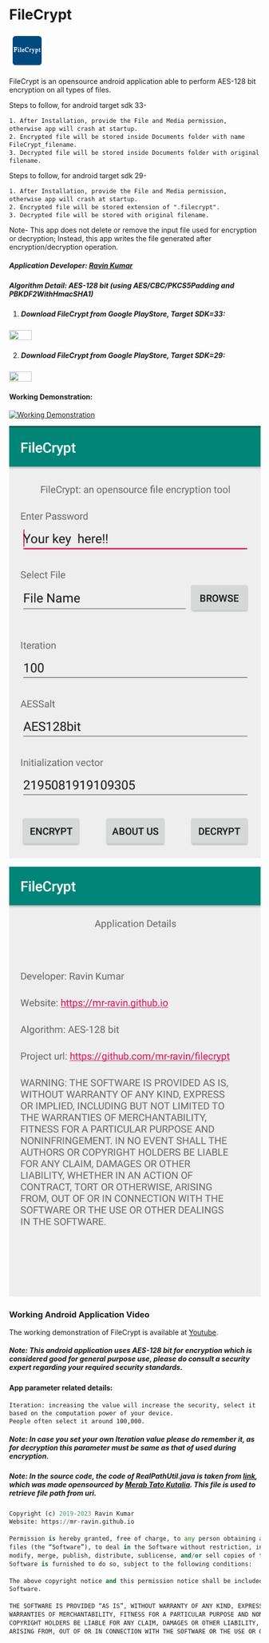 # FileCrypt

![FileCrypt Logo](https://github.com/mr-ravin/FileCrypt/blob/master/ic_launcher.png)

FileCrypt is an opensource android application able to perform AES-128 bit encryption on all types of files. 

Steps to follow, for android target sdk 33-
```
1. After Installation, provide the File and Media permission, otherwise app will crash at startup.
2. Encrypted file will be stored inside Documents folder with name FileCrypt_filename.
3. Decrypted file will be stored inside Documents folder with original filename.
```

Steps to follow, for android target sdk 29-
```
1. After Installation, provide the File and Media permission, otherwise app will crash at startup.
2. Encrypted file will be stored extension of ".filecrypt".
3. Decrypted file will be stored with original filename.
```

Note- This app does not delete or remove the input file used for encryption or decryption; Instead, this app writes the file generated after encryption/decryption operation.

##### Application Developer: [Ravin Kumar](http://mr-ravin.github.io)

##### Algorithm Detail: AES-128 bit (using AES/CBC/PKCS5Padding and PBKDF2WithHmacSHA1)

1. ##### Download FileCrypt from Google PlayStore, Target SDK=33:
[<img src="https://play.google.com/intl/en_us/badges/images/generic/en_badge_web_generic.png" width="30%" height="30%" target="_blank">](https://play.google.com/store/apps/details?id=ravin.dev.filecrypt)

2. ##### Download FileCrypt from Google PlayStore, Target SDK=29:
[<img src="https://play.google.com/intl/en_us/badges/images/generic/en_badge_web_generic.png" width="30%" height="30%" target="_blank">](https://play.google.com/store/apps/details?id=ravin.developer.filecrypt)

#### Working Demonstration:


[![Working Demonstration](https://github.com/mr-ravin/FileCrypt/blob/master/FileCrypt_demo.gif)](https://www.youtube.com/watch?v=xY9OeXeQOWI)

![android application view 1](https://github.com/mr-ravin/FileCrypt/blob/master/FileCrypt_main_vfin.png)

![android application view 2](https://github.com/mr-ravin/FileCrypt/blob/master/FileCrypt_details_vfin.png)

### Working Android Application Video
The working demonstration of FileCrypt is available at [Youtube](https://www.youtube.com/watch?v=xY9OeXeQOWI).

##### Note: This android application uses AES-128 bit for encryption which is considered good for general purpose use, please do consult a security expert regarding your required security standards.

#### App parameter related details:
```
Iteration: increasing the value will increase the security, select it based on the computation power of your device.
People often select it around 100,000.
```

##### Note: In case you set your own Iteration value please do remember it, as for decryption this parameter must be same as that of used during encryption.

##### Note: In the source code, the code of RealPathUtil.java is taken from [link](https://gist.github.com/tatocaster/32aad15f6e0c50311626), which was made opensourced by [Merab Tato Kutalia](https://github.com/tatocaster). This file is used to retrieve file path from uri. 

```python
Copyright (c) 2019-2023 Ravin Kumar
Website: https://mr-ravin.github.io

Permission is hereby granted, free of charge, to any person obtaining a copy of this software and associated documentation 
files (the “Software”), to deal in the Software without restriction, including without limitation the rights to use, copy, 
modify, merge, publish, distribute, sublicense, and/or sell copies of the Software, and to permit persons to whom the 
Software is furnished to do so, subject to the following conditions:

The above copyright notice and this permission notice shall be included in all copies or substantial portions of the 
Software.

THE SOFTWARE IS PROVIDED “AS IS”, WITHOUT WARRANTY OF ANY KIND, EXPRESS OR IMPLIED, INCLUDING BUT NOT LIMITED TO THE 
WARRANTIES OF MERCHANTABILITY, FITNESS FOR A PARTICULAR PURPOSE AND NONINFRINGEMENT. IN NO EVENT SHALL THE AUTHORS OR 
COPYRIGHT HOLDERS BE LIABLE FOR ANY CLAIM, DAMAGES OR OTHER LIABILITY, WHETHER IN AN ACTION OF CONTRACT, TORT OR OTHERWISE, 
ARISING FROM, OUT OF OR IN CONNECTION WITH THE SOFTWARE OR THE USE OR OTHER DEALINGS IN THE SOFTWARE.
```
